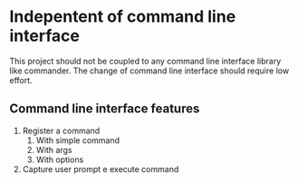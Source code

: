 # Indepentent of command line interface

This project should not be coupled to any command line interface library like commander.
The change of command line interface should require low effort.

## Command line interface features

1. Register a command
   1. With simple command
   2. With args
   3. With options
2. Capture user prompt e execute command
